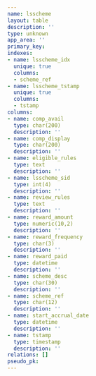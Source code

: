 ```yaml
---
name: lsscheme
layout: table
description: ''
type: unknown
app_area: ''
primary_key: 
indexes:
- name: lsscheme_idx
  unique: true
  columns:
  - scheme_ref
- name: lsscheme_tstamp
  unique: true
  columns:
  - tstamp
columns:
- name: comp_avail
  type: char(200)
  description: ''
- name: comp_display
  type: char(200)
  description: ''
- name: eligible_rules
  type: text
  description: ''
- name: lsscheme_sid
  type: int(4)
  description: ''
- name: review_rules
  type: text
  description: ''
- name: reward_amount
  type: numeric(10,2)
  description: ''
- name: reward_frequency
  type: char(3)
  description: ''
- name: reward_paid
  type: datetime
  description: ''
- name: scheme_desc
  type: char(30)
  description: ''
- name: scheme_ref
  type: char(12)
  description: ''
- name: start_accrual_date
  type: datetime
  description: ''
- name: tstamp
  type: timestamp
  description: ''
relations: []
pseudo_pk: 
---
```


